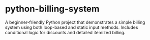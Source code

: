 # python-billing-system
A beginner-friendly Python project that demonstrates a simple billing system using both loop-based and static input methods. Includes conditional logic for discounts and detailed itemized billing.
